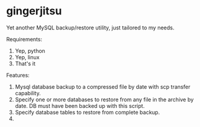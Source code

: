 # gingerjitsu
Yet another MySQL backup/restore utility, just tailored to my needs.

Requirements:
1.  Yep, python
2.  Yep, linux
3.  That's it

Features:
1.  Mysql database backup to a compressed file by date with scp transfer capability.
2.  Specify one or more databases to restore from any file in the archive by date.  DB must have been backed up with this script.
3.  Specify database tables to restore from complete backup.
4.  
